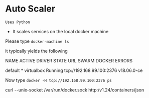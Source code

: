 # Auto Scaler

`Uses Python`

* It scales services on the local docker machine

Please type `docker-machine ls`

it typically yields the following

NAME      ACTIVE   DRIVER       STATE     URL                         SWARM   DOCKER        ERRORS

default   *        virtualbox   Running   tcp://192.168.99.100:2376           v18.06.0-ce

Now type `docker -H tcp://192.168.99.100:2376 ps`


curl --unix-socket /var/run/docker.sock http:/v1.24/containers/json
